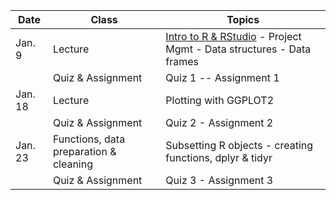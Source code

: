 | **Date** | **Class**                      |   **Topics**                     |
|----------|--------------------------------|----------------------------------|
| Jan. 9   | Lecture                        | [Intro to R & RStudio](notes/01-intro-r-rstudio.Rmd) - Project Mgmt - Data structures - Data frames        |
|          | Quiz & Assignment              |  Quiz 1 -- Assignment 1         |
| Jan. 18  | Lecture                        | Plotting with GGPLOT2           |
|          | Quiz & Assignment               | Quiz 2 - Assignment 2          |
| Jan. 23  | Functions, data preparation & cleaning     | Subsetting R objects - creating functions, dplyr & tidyr         |
|          | Quiz & Assignment               | Quiz 3 - Assignment 3 |
